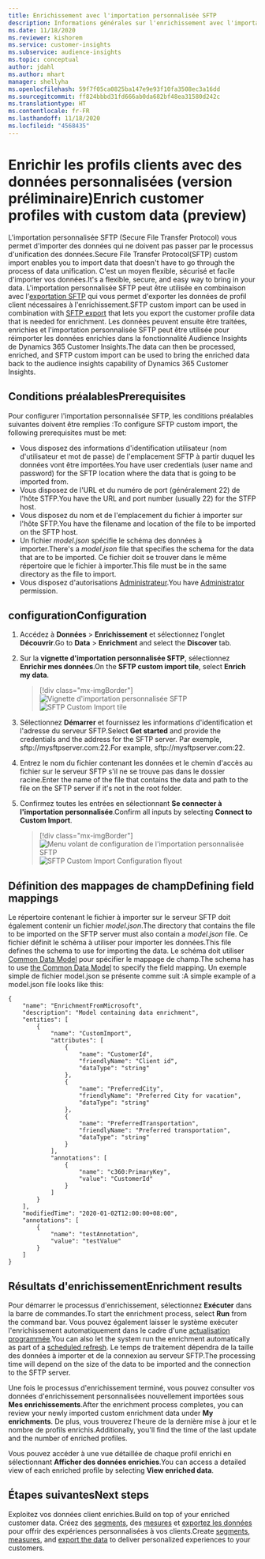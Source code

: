 ```yaml
---
title: Enrichissement avec l'importation personnalisée SFTP
description: Informations générales sur l'enrichissement avec l'importation personnalisée SFTP.
ms.date: 11/18/2020
ms.reviewer: kishorem
ms.service: customer-insights
ms.subservice: audience-insights
ms.topic: conceptual
author: jdahl
ms.author: mhart
manager: shellyha
ms.openlocfilehash: 59f7f05ca0825ba147e9e93f10fa3508ec3a16dd
ms.sourcegitcommit: ff824bbbd31fd666ab0da682bf48ea31580d242c
ms.translationtype: HT
ms.contentlocale: fr-FR
ms.lasthandoff: 11/18/2020
ms.locfileid: "4568435"
---
```

# <a name="enrich-customer-profiles-with-custom-data-preview"></a><span data-ttu-id="ba743-103">Enrichir les profils clients avec des données personnalisées (version préliminaire)</span><span class="sxs-lookup"><span data-stu-id="ba743-103">Enrich customer profiles with custom data (preview)</span></span>

<span data-ttu-id="ba743-104">L'importation personnalisée SFTP (Secure File Transfer Protocol) vous permet d'importer des données qui ne doivent pas passer par le processus d'unification des données.</span><span class="sxs-lookup"><span data-stu-id="ba743-104">Secure File Transfer Protocol(SFTP) custom import enables you to import data that doesn't have to go through the process of data unification.</span></span> <span data-ttu-id="ba743-105">C'est un moyen flexible, sécurisé et facile d'importer vos données.</span><span class="sxs-lookup"><span data-stu-id="ba743-105">It's a flexible, secure, and easy way to bring in your data.</span></span> <span data-ttu-id="ba743-106">L'importation personnalisée SFTP peut être utilisée en combinaison avec l'[exportation SFTP](export-sftp.md) qui vous permet d'exporter les données de profil client nécessaires à l'enrichissement.</span><span class="sxs-lookup"><span data-stu-id="ba743-106">SFTP custom import can be used in combination with [SFTP export](export-sftp.md) that lets you export the customer profile data that is needed for enrichment.</span></span> <span data-ttu-id="ba743-107">Les données peuvent ensuite être traitées, enrichies et l'importation personnalisée SFTP peut être utilisée pour réimporter les données enrichies dans la fonctionnalité Audience Insights de Dynamics 365 Customer Insights.</span><span class="sxs-lookup"><span data-stu-id="ba743-107">The data can then be processed, enriched, and SFTP custom import can be used to bring the enriched data back to the audience insights capability of Dynamics 365 Customer Insights.</span></span>

## <a name="prerequisites"></a><span data-ttu-id="ba743-108">Conditions préalables</span><span class="sxs-lookup"><span data-stu-id="ba743-108">Prerequisites</span></span>

<span data-ttu-id="ba743-109">Pour configurer l'importation personnalisée SFTP, les conditions préalables suivantes doivent être remplies :</span><span class="sxs-lookup"><span data-stu-id="ba743-109">To configure SFTP custom import, the following prerequisites must be met:</span></span>

- <span data-ttu-id="ba743-110">Vous disposez des informations d'identification utilisateur (nom d'utilisateur et mot de passe) de l'emplacement SFTP à partir duquel les données vont être importées.</span><span class="sxs-lookup"><span data-stu-id="ba743-110">You have user credentials (user name and password) for the SFTP location where the data that is going to be imported from.</span></span>
- <span data-ttu-id="ba743-111">Vous disposez de l'URL et du numéro de port (généralement 22) de l'hôte STFP.</span><span class="sxs-lookup"><span data-stu-id="ba743-111">You have the URL and port number (usually 22) for the STFP host.</span></span>
- <span data-ttu-id="ba743-112">Vous disposez du nom et de l'emplacement du fichier à importer sur l'hôte SFTP.</span><span class="sxs-lookup"><span data-stu-id="ba743-112">You have the filename and location of the file to be imported on the SFTP host.</span></span>
- <span data-ttu-id="ba743-113">Un fichier *model.json* spécifie le schéma des données à importer.</span><span class="sxs-lookup"><span data-stu-id="ba743-113">There's a *model.json* file that specifies the schema for the data that are to be imported.</span></span> <span data-ttu-id="ba743-114">Ce fichier doit se trouver dans le même répertoire que le fichier à importer.</span><span class="sxs-lookup"><span data-stu-id="ba743-114">This file must be in the same directory as the file to import.</span></span>
- <span data-ttu-id="ba743-115">Vous disposez d'autorisations [Administrateur](permissions.md#administrator).</span><span class="sxs-lookup"><span data-stu-id="ba743-115">You have [Administrator](permissions.md#administrator) permission.</span></span>

## <a name="configuration"></a><span data-ttu-id="ba743-116">configuration</span><span class="sxs-lookup"><span data-stu-id="ba743-116">Configuration</span></span>

1. <span data-ttu-id="ba743-117">Accédez à **Données** > **Enrichissement** et sélectionnez l'onglet **Découvrir**.</span><span class="sxs-lookup"><span data-stu-id="ba743-117">Go to **Data** > **Enrichment** and select the **Discover** tab.</span></span>

1. <span data-ttu-id="ba743-118">Sur la **vignette d'importation personnalisée SFTP**, sélectionnez **Enrichir mes données**.</span><span class="sxs-lookup"><span data-stu-id="ba743-118">On the **SFTP custom import tile**, select **Enrich my data**.</span></span>

   > [!div class="mx-imgBorder"]
   > <span data-ttu-id="ba743-119">![Vignette d'importation personnalisée SFTP](media/SFTP_Custom_Import_tile.png "Vignette d'importation personnalisée SFTP")</span><span class="sxs-lookup"><span data-stu-id="ba743-119">![SFTP Custom Import tile](media/SFTP_Custom_Import_tile.png "SFTP Custom Import tile")</span></span>

1. <span data-ttu-id="ba743-120">Sélectionnez **Démarrer** et fournissez les informations d'identification et l'adresse du serveur SFTP.</span><span class="sxs-lookup"><span data-stu-id="ba743-120">Select **Get started** and provide the credentials and the address for the SFTP server.</span></span> <span data-ttu-id="ba743-121">Par exemple, sftp://mysftpserver.com:22.</span><span class="sxs-lookup"><span data-stu-id="ba743-121">For example, sftp://mysftpserver.com:22.</span></span>

1. <span data-ttu-id="ba743-122">Entrez le nom du fichier contenant les données et le chemin d'accès au fichier sur le serveur SFTP s'il ne se trouve pas dans le dossier racine.</span><span class="sxs-lookup"><span data-stu-id="ba743-122">Enter the name of the file that contains the data and path to the file on the SFTP server if it's not in the root folder.</span></span>

1. <span data-ttu-id="ba743-123">Confirmez toutes les entrées en sélectionnant **Se connecter à l'importation personnalisée**.</span><span class="sxs-lookup"><span data-stu-id="ba743-123">Confirm all inputs by selecting **Connect to Custom Import**.</span></span>

   > [!div class="mx-imgBorder"]
   > <span data-ttu-id="ba743-124">![Menu volant de configuration de l'importation personnalisée SFTP](media/SFTP_Custom_Import_Configuration_flyout.png "Menu volant de configuration de l'importation personnalisée SFTP")</span><span class="sxs-lookup"><span data-stu-id="ba743-124">![SFTP Custom Import Configuration flyout](media/SFTP_Custom_Import_Configuration_flyout.png "SFTP Custom Import Configuration flyout")</span></span>

## <a name="defining-field-mappings"></a><span data-ttu-id="ba743-125">Définition des mappages de champ</span><span class="sxs-lookup"><span data-stu-id="ba743-125">Defining field mappings</span></span> 

<span data-ttu-id="ba743-126">Le répertoire contenant le fichier à importer sur le serveur SFTP doit également contenir un fichier *model.json*.</span><span class="sxs-lookup"><span data-stu-id="ba743-126">The directory that contains the file to be imported on the SFTP server must also contain a *model.json* file.</span></span> <span data-ttu-id="ba743-127">Ce fichier définit le schéma à utiliser pour importer les données.</span><span class="sxs-lookup"><span data-stu-id="ba743-127">This file defines the schema to use for importing the data.</span></span> <span data-ttu-id="ba743-128">Le schéma doit utiliser [Common Data Model](https://docs.microsoft.com/common-data-model/) pour spécifier le mappage de champ.</span><span class="sxs-lookup"><span data-stu-id="ba743-128">The schema has to use [the Common Data Model](https://docs.microsoft.com/common-data-model/) to specify the field mapping.</span></span> <span data-ttu-id="ba743-129">Un exemple simple de fichier model.json se présente comme suit :</span><span class="sxs-lookup"><span data-stu-id="ba743-129">A simple example of a model.json file looks like this:</span></span>

```
{
    "name": "EnrichmentFromMicrosoft",
    "description": "Model containing data enrichment",
    "entities": [
        {
            "name": "CustomImport",
            "attributes": [
                {
                    "name": "CustomerId",
                    "friendlyName": "Client id",
                    "dataType": "string"
                },
                {
                    "name": "PreferredCity",
                    "friendlyName": "Preferred City for vacation",
                    "dataType": "string"
                },
                {
                    "name": "PreferredTransportation",
                    "friendlyName": "Preferred transportation",
                    "dataType": "string"
                }
            ],
            "annotations": [
                {
                    "name": "c360:PrimaryKey",
                    "value": "CustomerId"
                }
            ]
        }
    ],
    "modifiedTime": "2020-01-02T12:00:00+08:00",
    "annotations": [
        {
            "name": "testAnnotation",
            "value": "testValue"
        }
    ]
}
```

## <a name="enrichment-results"></a><span data-ttu-id="ba743-130">Résultats d'enrichissement</span><span class="sxs-lookup"><span data-stu-id="ba743-130">Enrichment results</span></span>

<span data-ttu-id="ba743-131">Pour démarrer le processus d'enrichissement, sélectionnez **Exécuter** dans la barre de commandes.</span><span class="sxs-lookup"><span data-stu-id="ba743-131">To start the enrichment process, select **Run** from the command bar.</span></span> <span data-ttu-id="ba743-132">Vous pouvez également laisser le système exécuter l'enrichissement automatiquement dans le cadre d'une [actualisation programmée](system.md#schedule-tab).</span><span class="sxs-lookup"><span data-stu-id="ba743-132">You can also let the system run the enrichment automatically as part of a [scheduled refresh](system.md#schedule-tab).</span></span> <span data-ttu-id="ba743-133">Le temps de traitement dépendra de la taille des données à importer et de la connexion au serveur SFTP.</span><span class="sxs-lookup"><span data-stu-id="ba743-133">The processing time will depend on the size of the data to be imported and the connection to the SFTP server.</span></span>

<span data-ttu-id="ba743-134">Une fois le processus d'enrichissement terminé, vous pouvez consulter vos données d'enrichissement personnalisées nouvellement importées sous **Mes enrichissements**.</span><span class="sxs-lookup"><span data-stu-id="ba743-134">After the enrichment process completes, you can review your newly imported custom enrichment data under **My enrichments**.</span></span> <span data-ttu-id="ba743-135">De plus, vous trouverez l'heure de la dernière mise à jour et le nombre de profils enrichis.</span><span class="sxs-lookup"><span data-stu-id="ba743-135">Additionally, you'll find the time of the last update and the number of enriched profiles.</span></span>

<span data-ttu-id="ba743-136">Vous pouvez accéder à une vue détaillée de chaque profil enrichi en sélectionnant **Afficher des données enrichies**.</span><span class="sxs-lookup"><span data-stu-id="ba743-136">You can access a detailed view of each enriched profile by selecting **View enriched data**.</span></span>

## <a name="next-steps"></a><span data-ttu-id="ba743-137">Étapes suivantes</span><span class="sxs-lookup"><span data-stu-id="ba743-137">Next steps</span></span>

<span data-ttu-id="ba743-138">Exploitez vos données client enrichies.</span><span class="sxs-lookup"><span data-stu-id="ba743-138">Build on top of your enriched customer data.</span></span> <span data-ttu-id="ba743-139">Créez des [segments](segments.md), des [mesures](measures.md) et [exportez les données](export-destinations.md) pour offrir des expériences personnalisées à vos clients.</span><span class="sxs-lookup"><span data-stu-id="ba743-139">Create [segments](segments.md), [measures](measures.md), and [export the data](export-destinations.md) to deliver personalized experiences to your customers.</span></span>



